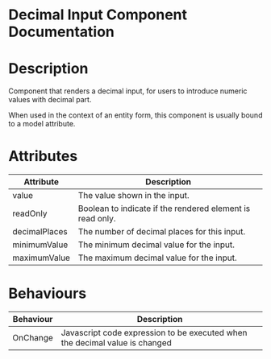 # Decimal Input Component Documentation

# Description

Component that renders a decimal input, for users to introduce numeric values with decimal part.

When used in the context of an entity form, this component is usually bound to a model attribute.

# Attributes

| Attribute     | Description                                               |
| ------------- | --------------------------------------------------------- |
| value         | The value shown in the input.                             |
| readOnly      | Boolean to indicate if the rendered element is read only. |
| decimalPlaces | The number of decimal places for this input.              |
| minimumValue  | The minimum decimal value for the input.                  |
| maximumValue  | The maximum decimal value for the input.                  |

# Behaviours

| Behaviour | Description                                                                 |
| --------- | --------------------------------------------------------------------------- |
| OnChange  | Javascript code expression to be executed when the decimal value is changed |
